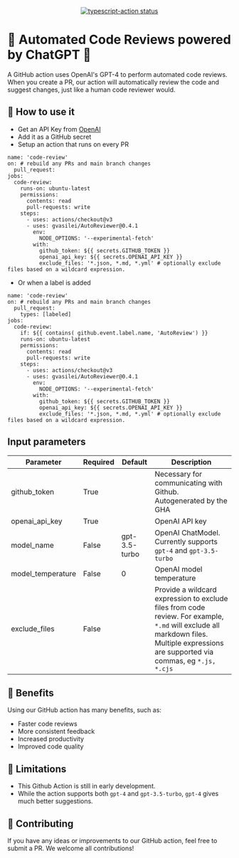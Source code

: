 <p align="center">
  <a href="https://github.com/actions/typescript-action/actions"><img alt="typescript-action status" src="https://github.com/actions/typescript-action/workflows/build-test/badge.svg"></a>
</p>

# 🤖 Automated Code Reviews powered by ChatGPT 🤖

A GitHub action uses OpenAI's GPT-4 to perform automated code reviews. When you create a PR, our action will automatically review the code and suggest changes, just like a human code reviewer would. 

## 🚀 How to use it

- Get an API Key from [OpenAI](https://platform.openai.com/account/api-keys)
- Add it as a GitHub secret
- Setup an action that runs on every PR

```
name: 'code-review'
on: # rebuild any PRs and main branch changes
  pull_request:
jobs:
  code-review:
    runs-on: ubuntu-latest
    permissions:
      contents: read
      pull-requests: write
    steps:
      - uses: actions/checkout@v3
      - uses: gvasilei/AutoReviewer@0.4.1
        env:
          NODE_OPTIONS: '--experimental-fetch'
        with:
          github_token: ${{ secrets.GITHUB_TOKEN }}
          openai_api_key: ${{ secrets.OPENAI_API_KEY }}
          exclude_files: '*.json, *.md, *.yml' # optionally exclude files based on a wildcard expression. 
```
- Or when a label is added
```
name: 'code-review'
on: # rebuild any PRs and main branch changes
  pull_request:
    types: [labeled]
jobs:
  code-review:
    if: ${{ contains( github.event.label.name, 'AutoReview') }}
    runs-on: ubuntu-latest
    permissions:
      contents: read
      pull-requests: write
    steps:
      - uses: actions/checkout@v3
      - uses: gvasilei/AutoReviewer@0.4.1
        env:
          NODE_OPTIONS: '--experimental-fetch'
        with:
          github_token: ${{ secrets.GITHUB_TOKEN }}
          openai_api_key: ${{ secrets.OPENAI_API_KEY }}
          exclude_files: '*.json, *.md, *.yml' # optionally exclude files based on a wildcard expression. 
```

## Input parameters

| **Parameter**     | **Required** | **Default**   | **Description**                                                                                                                                                                         |
|-------------------|--------------|---------------|-----------------------------------------------------------------------------------------------------------------------------------------------------------------------------------------|
| github_token      | True         |               | Necessary for communicating with Github. Autogenerated by the GHA                                                                                                                       |
| openai_api_key    | True         |               | OpenAI API key                                                                                                                                                                          |
| model_name        | False        | gpt-3.5-turbo | OpenAI ChatModel. Currently supports `gpt-4` and `gpt-3.5-turbo`                                                                                                                        |
| model_temperature | False        | 0             | OpenAI model temperature                                                                                                                                                                |
| exclude_files     | False        |               | Provide a wildcard expression to exclude files from code review.  For example, `*.md` will exclude all markdown files. Multiple  expressions are supported via commas, eg `*.js, *.cjs` |

## 🎉 Benefits

Using our GitHub action has many benefits, such as:
- Faster code reviews
- More consistent feedback
- Increased productivity
- Improved code quality

## 🤞 Limitations

- This Github Action is still in early development. 
- While the action supports both `gpt-4` and `gpt-3.5-turbo`, `gpt-4` gives much better suggestions.
## 🙌 Contributing

If you have any ideas or improvements to our GitHub action, feel free to submit a PR. We welcome all contributions! 

